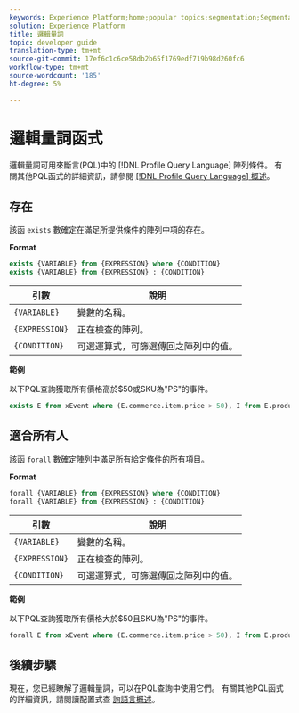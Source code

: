 ```yaml
---
keywords: Experience Platform;home;popular topics;segmentation;Segmentation;Segmentation Service;pql;PQL;Profile Query Language;logical quantifiers;logical quantifier;
solution: Experience Platform
title: 邏輯量詞
topic: developer guide
translation-type: tm+mt
source-git-commit: 17ef6c1c6ce58db2b65f1769edf719b98d260fc6
workflow-type: tm+mt
source-wordcount: '185'
ht-degree: 5%

---
```



# 邏輯量詞函式

邏輯量詞可用來斷言(PQL)中的 [!DNL Profile Query Language] 陣列條件。 有關其他PQL函式的詳細資訊，請參閱 [[!DNL Profile Query Language] 概述](./overview.md)。

## 存在

該函 `exists` 數確定在滿足所提供條件的陣列中項的存在。

**Format**

```sql
exists {VARIABLE} from {EXPRESSION} where {CONDITION}
exists {VARIABLE} from {EXPRESSION} : {CONDITION}
```

| 引數 | 說明 |
| ---------- | ----------- |
| `{VARIABLE}` | 變數的名稱。 |
| `{EXPRESSION}` | 正在檢查的陣列。 |
| `{CONDITION}` | 可選運算式，可篩選傳回之陣列中的值。 |

**範例**

以下PQL查詢獲取所有價格高於$50或SKU為&quot;PS&quot;的事件。

```sql
exists E from xEvent where (E.commerce.item.price > 50), I from E.productListItems where I.SKU = "PS"
```

## 適合所有人

該函 `forall` 數確定陣列中滿足所有給定條件的所有項目。

**Format**

```sql
forall {VARIABLE} from {EXPRESSION} where {CONDITION}
forall {VARIABLE} from {EXPRESSION} : {CONDITION}
```

| 引數 | 說明 |
| ---------- | ----------- |
| `{VARIABLE}` | 變數的名稱。 |
| `{EXPRESSION}` | 正在檢查的陣列。 |
| `{CONDITION}` | 可選運算式，可篩選傳回之陣列中的值。 |

**範例**

以下PQL查詢獲取所有價格大於$50且SKU為&quot;PS&quot;的事件。

```sql
forall E from xEvent where (E.commerce.item.price > 50), I from E.productListItems where I.SKU = "PS"
```

## 後續步驟

現在，您已經瞭解了邏輯量詞，可以在PQL查詢中使用它們。 有關其他PQL函式的詳細資訊，請閱讀配置式查 [詢語言概述](./overview.md)。
